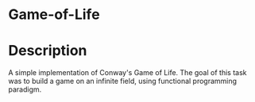 # Game-of-Life

# Description

A simple implementation of Conway's Game of Life. The goal of this task was to build a game on an infinite field, using functional programming paradigm. 
